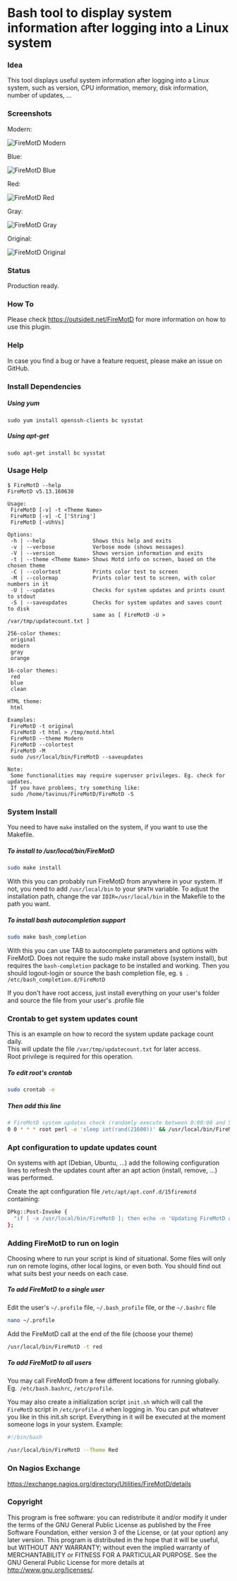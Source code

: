 # Bash tool to display system information after logging into a Linux system

### Idea

This tool displays useful system information after logging into a Linux system, such as version, CPU information, 
memory, disk information, number of updates, ...

### Screenshots

Modern:

![FireMotD Modern](/../screenshots/FireMotD-Theme-Modern-v5.12.png?raw=true "FireMotD Modern")

Blue:

![FireMotD Blue](/../screenshots/FireMotD-Theme-Blue-v5.12.png?raw=true "FireMotD Blue")

Red:

![FireMotD Red](/../screenshots/FireMotD-Theme-Red-v5.12.png?raw=true "FireMotD Red")

Gray:

![FireMotD Gray](/../screenshots/FireMotD-Theme-Gray-v5.12.png?raw=true "FireMotD Gray")

Original:

![FireMotD Original](/../screenshots/FireMotD-Theme-Original-v5.12.png?raw=true "FireMotD Original")


### Status

Production ready.

### How To

Please check https://outsideit.net/FireMotD for more information on how to use this plugin.

### Help

In case you find a bug or have a feature request, please make an issue on GitHub.

### Install Dependencies

##### Using yum
```
sudo yum install openssh-clients bc sysstat
```

##### Using apt-get
```
sudo apt-get install bc sysstat
```
### Usage Help

```
$ FireMotD --help
FireMotD v5.13.160630

Usage: 
 FireMotD [-v] -t <Theme Name> 
 FireMotD [-v] -C ['String']
 FireMotD [-vUhVs]

Options:
 -h | --help               Shows this help and exits
 -v | --verbose            Verbose mode (shows messages)
 -V | --version            Shows version information and exits
 -t | --theme <Theme Name> Shows Motd info on screen, based on the chosen theme
 -C | --colortest          Prints color test to screen
 -M | --colormap           Prints color test to screen, with color numbers in it
 -U | --updates            Checks for system updates and prints count to stdout
 -S | --saveupdates        Checks for system updates and saves count to disk
                           same as [ FireMotD -U > /var/tmp/updatecount.txt ]

256-color themes:
 original
 modern
 gray
 orange

16-color themes:
 red
 blue
 clean

HTML theme:
 html

Examples:
 FireMotD -t original
 FireMotD -t html > /tmp/motd.html
 FireMotD --theme Modern
 FireMotD --colortest
 FireMotD -M
 sudo /usr/local/bin/FireMotD --saveupdates

Note:
 Some functionalities may require superuser privileges. Eg. check for updates.
 If you have problems, try something like:
 sudo /home/tavinus/FireMotD/FireMotD -S
```

### System Install

You need to have `make` installed on the system, if you want to use the Makefile.

##### To install to /usr/local/bin/FireMotD
```bash
sudo make install
```
With this you can probably run FireMotD from anywhere in your system. If not, you need to add `/usr/local/bin` to your `$PATH` variable. To adjust the installation path, change the var `IDIR=/usr/local/bin` in the Makefile to the path you want.

##### To install bash autocompletion support
```bash
sudo make bash_completion
```
With this you can use TAB to autocomplete parameters and options with FireMotD.
Does not require the sudo make install above (system install), but requires the `bash-completion` package to be installed and working. Then you should logout-login or source the bash completion file, eg. `$ . /etc/bash_completion.d/FireMotD`  

If you don't have root access, just install everything on your user's folder and source the file from your user's .profile file

### Crontab to get system updates count

This is an example on how to record the system update package count daily.  
This will update the file `/var/tmp/updatecount.txt` for later access.  
Root privilege is required for this operation.

##### To edit root's crontab
```bash
sudo crontab -e
```

##### Then add this line
```bash
# FireMotD system updates check (randomly execute between 0:00:00 and 5:59:59)
0 0 * * * root perl -e 'sleep int(rand(21600))' && /usr/local/bin/FireMotD -S &>/dev/null
```

### Apt configuration to update updates count

On systems with apt (Debian, Ubuntu, ...) add the following configuration lines to refresh the updates count after an apt action (install, remove, ...) was performed.

Create the apt configuration file `/etc/apt/apt.conf.d/15firemotd` containing:
```bash
DPkg::Post-Invoke {
  "if [ -x /usr/local/bin/FireMotD ]; then echo -n 'Updating FireMotD available updates count ... '; /usr/local/bin/FireMotD -S; echo ''; fi";
};
```

### Adding FireMotD to run on login

Choosing where to run your script is kind of situational. Some files will only run on remote logins, other local logins, or even both. You should find out what suits best your needs on each case.

##### To add FireMotD to a single user
Edit the user's `~/.profile` file, `~/.bash_profile` file, or the `~/.bashrc` file
```bash
nano ~/.profile
```

Add the FireMotD call at the end of the file (choose your theme)
```bash
/usr/local/bin/FireMotD -t red
```

##### To add FireMotD to all users
You may call FireMotD from a few different locations for running globally.  
Eg.` /etc/bash.bashrc`, `/etc/profile`.  

You may also create a initialization script `init.sh` which will call the `FireMotD` script in `/etc/profile.d` when logging in. You can put whatever you like in this init.sh script. Everything in it will be executed at the moment someone logs in your system. Example:
```bash
#!/bin/bash
 
/usr/local/bin/FireMotD --Theme Red
```

### On Nagios Exchange

https://exchange.nagios.org/directory/Utilities/FireMotD/details

### Copyright

This program is free software: you can redistribute it and/or modify it under the terms of the GNU General Public 
License as published by the Free Software Foundation, either version 3 of the License, or (at your option) any later 
version. This program is distributed in the hope that it will be useful, but WITHOUT ANY WARRANTY; without even the 
implied warranty of MERCHANTABILITY or FITNESS FOR A PARTICULAR PURPOSE. See the GNU General Public License for more 
details at <http://www.gnu.org/licenses/>.
